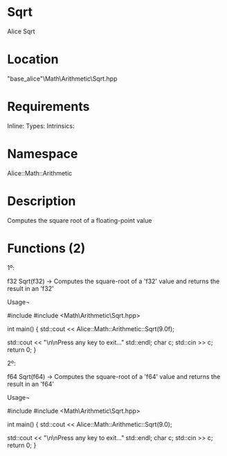 # Sqrt
Alice Sqrt

# Location
"base_alice"\Math\Arithmetic\Sqrt.hpp

# Requirements
Inline: 
Types: 
Intrinsics: 

# Namespace
Alice::Math::Arithmetic

# Description
Computes the square root of a floating-point value

# Functions (2)
1º:

f32 Sqrt(f32) -> Computes the square-root of a 'f32' value and returns the result in an 'f32'

Usage¬

#include <iostream>
#include <Math\Arithmetic\Sqrt.hpp>

int main()
{
  std::cout << Alice::Math::Arithmetic::Sqrt(9.0f);

  std::cout << "\n\nPress any key to exit..." std::endl;
  char c;
  std::cin >> c;
  return 0;
}

2º:

f64 Sqrt(f64) -> Computes the square-root of a 'f64' value and returns the result in an 'f64'

Usage¬

#include <iostream>
#include <Math\Arithmetic\Sqrt.hpp>

int main()
{
  std::cout << Alice::Math::Arithmetic::Sqrt(9.0);

  std::cout << "\n\nPress any key to exit..." std::endl;
  char c;
  std::cin >> c;
  return 0;
}
